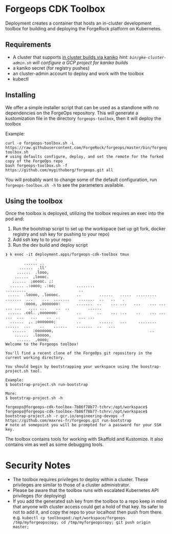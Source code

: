 # Forgeops CDK Toolbox

Deployment creates a container that hosts an in-cluster development toolbox for building and deploying the ForgeRock platform on Kubernetes.


## Requirements

* A cluster that supports [in cluster builds via kaniko](https://github.com/GoogleContainerTools/kaniko#running-kaniko-in-a-kubernetes-cluster) _hint: `bin/gke-cluster-admin.sh` will configure a GCP project for kaniko builds_
* a kaniko secret (for registry pushes)
* an cluster-admin account to deploy and work with the toolbox
* kubectl


## Installing

We offer a simple installer script that can be used as a standlone with no dependencies on the ForgeOps repository. This will generate a kustomization file in the directory `forgeops-toolbox`, then it will deploy the toolbox

Example:

```
curl -o forgeops-toolbox.sh -L https://raw.githubusercontent.com/ForgeRock/forgeops/master/bin/forgeops-toolbox.sh
# using defaults configure, deploy, and set the remote for the forked copy of the ForgeOps repo
bash forgeops-toolbox.sh -f https://github.com/mygithuborg/forgeops.git all
```

You will probably want to change some of the default configuration, run `forgeops-toolbox.sh -h` to see the parameters available.

## Using the toolbox

Once the toolbox is deployed, utilizing the toolbox requires an exec into the pod and:
1. Run the bootstrap script to set up the workspace (set up git fork, docker registry and ssh key for pushing to your repo)
2. Add ssh key to to your repo
3. Run the dev build and deploy script
```
❯ k exec -it deployment.apps/forgeops-cdk-toolbox tmux
             .
        ...... ..
      ......  .ll'
     ......  .looo,
    ......  ,loooc.
   ......  ;ooooc. ;:
  ...... .:oooo; .:oo;         ........                                      .........                       ..
 .....  .loooo, .looooc.       ..        ......   .....  .........  .......  ...    ...  .......    .......  ..   ..   .
        :oooo, ,ooooooo:       .......  ..    ... ...   ...    ... ...   ... ...   .... ...    ..  ..        ......
 ...... .col. ,ooooooo:        ..       ..    ... ...    ..    ... ...       ...  ...   ...    ..  ..        ... ...
  ......  ,. ;ooooooo;         ..        ......   ...     ........   ......  ...    ..    ......    .......  ..   ...
   ......   :ooooooo,                                          ..
    ......  .looooo,
     ......  ,oooo;
Welcome to the Forgeops toolbox!

You'll find a recent clone of the ForgeOps git repository in the current working directory.

You should begin by bootstrapping your workspace using the boostrap-project.sh tool.

Example:
$ bootstrap-project.sh run-bootstrap

More:
$ bootstrap-project.sh -h

forgeops@forgeops-cdk-toolbox-7b86f78b77-tchrv:/opt/workspace$
forgeops@forgeops-cdk-toolbox-7b86f78b77-tchrv:/opt/workspace$ bootstrap-project.sh -r gcr.io/engineering-devops -f https://github.com/maxres-fr/forgeops.git run-bootstrap
# note at somepoint you will be prompted for a password for your SSH key.
```

The toolbox contains tools for working with Skaffold and Kustomize. It also contains vim as well as some debugging tools.

# Security Notes

* The toolbox requires privileges to deploy within a cluster. These privileges are similar to those of a cluster administrator.
* Please be aware that the toolbox runs with escalated Kubernetes API privileges (for deploying)
* If you add the generated ssh key from the toolbox to a repo keep in mind that anyone with cluster access could get a hold of that key. Its safer to not to add it, and copy the repo to your localhost then push from there. e.g. `kubectl cp toolboxpod:/opt/workspace/forgeops /tmp/myforgeopscopy; cd /tmp/myforgeopscopy; git push origin master;`
